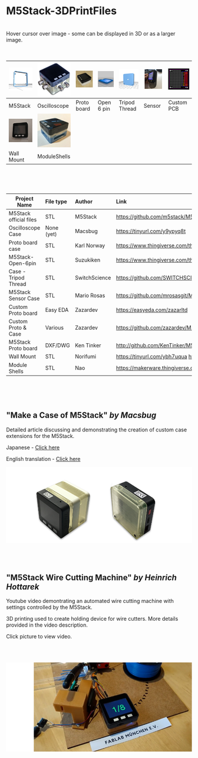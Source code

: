 # M5Stack-3DPrintFiles
<br />
Hover cursor over image - some can be displayed in 3D or as a larger image.
<br />
<br />
<br />

| [![M5Stack Proto](Images/M5Stack-OriginalDesign-Proto.png "Click to view in 3D")](https://github.com/m5stack/M5-hardware/blob/master/PROTO.stl) | [![Oscilloscope Case](Images/M5Stack-OscilloscopeCase.png "Click to view large image")](https://github.com/PartsandCircuits/M5Stack-3DPrintFiles/blob/master/Images/M5Stack-OscilloscopeCase-Lrg.png) | ![Proto Board Case](Images/KarlNorway01.png) | ![M5Stack Open 6 Pin](Images/Suzukiken-Open-6pin.png)|![Case - Tripod Thread](Images/Switchscience-Tripod.png)|![SensorCase](Images/SensorCase.png)|![Custom Proto PCB](Images/Zazar-PCB.png)
|-------|-------|------|--------|-----|--------|--------|
| M5Stack| Oscilloscope | Proto board | Open 6 pin | Tripod Thread | Sensor | Custom PCB  
| [![Wall Mount Case](Images/M5Stack-WallMount.png "Click to view large image")](https://github.com/PartsandCircuits/M5Stack-WallMount-Lrg.png)  | [![Module Shells](Images/M5Stack-ModuleShells.png "Click to view large image")](https://github.com/PartsandCircuits/M5Stack-ModuleShells-Lrg.png) |
| Wall Mount| ModuleShells |       
  
  
  
<br />  
<br />
<br />
  

|             Project Name           |  File type |  Author        | Link                                                            |
| ---------------------------------- |:---------- | :--------------| :---------------------------------------------------------      |
| M5Stack official files             | STL        | M5Stack        | https://github.com/m5stack/M5-hardware                          |
| Oscilloscope Case                  | None (yet) | Macsbug        | https://tinyurl.com/y9ypyq8t                                    |  
| Proto board case                   | STL        | Karl Norway    | https://www.thingiverse.com/thing:2754642                       |
| M5Stack-Open-6pin                  | STL        | Suzukiken      | https://www.thingiverse.com/thing:2800278                       |
| Case - Tripod Thread               | STL        | SwitchScience  | https://github.com/SWITCHSCIENCE/m5stack/tree/master/3D         |
| M5Stack Sensor Case                | STL        | Mario Rosas    | https://github.com/mrosasgit/M5Stack3D                          |
| Custom Proto board                 | Easy EDA   | Zazardev       | https://easyeda.com/zazarltd                                    |
| Custom Proto & Case                | Various    | Zazardev       | https://github.com/zazardev/M5Stack-Proto                       |
| M5Stack Proto board                | DXF/DWG    | Ken Tinker     | http://github.com/KenTinker/M5Stack-Prototype-ACAD              |
| Wall Mount                         | STL        | Norifumi       | https://tinyurl.com/ybh7uqua       https://tinyurl.com/y7ytzomu   |
| Module Shells                      | STL        | Nao            | https://makerware.thingiverse.com/thing:2834201                 |


<br />
<br />
<br />

## "Make a Case of M5Stack" *by Macsbug* <br />

Detailed article discussing and demonstrating the creation of custom case extensions for the M5Stack. <br />

Japanese - [Click here](https://macsbug.wordpress.com/2018/04/03/make-a-case-of-m5stack-oscilloscope/)

English translation  -  [Click here](https://translate.google.com.au/translate?sl=auto&tl=en&js=y&prev=_t&hl=en&ie=UTF-8&u=https%3A%2F%2Fmacsbug.wordpress.com%2F2018%2F04%2F03%2Fmake-a-case-of-m5stack-oscilloscope%2F&edit-text=&act=url)

![](Images/M5Stack-3DCase-Photo.png?raw=true)


<br />
<br />

## "M5Stack Wire Cutting Machine" *by Heinrich Hottarek* <br />

Youtube video demontrating an automated wire cutting machine with settings controlled by the M5Stack.

3D printing used to create holding device for wire cutters. More details provided in the video description. 

Click picture to view video.

<br />
<br />

[![Click to view video](Images/M5StackWireCutter.png?raw=true "Click to view video")](https://www.youtube.com/watch?v=lnvD2QNuBVE)

